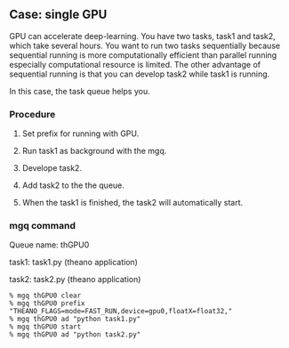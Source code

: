 ## Case: single GPU

GPU can accelerate deep-learning. 
You have two tasks, task1 and task2, which take several hours.
You want to run two tasks sequentially because sequential running is more computationally efficient than parallel running especially computational resource is limited.
The other advantage of sequential running is that you can develop task2 while task1 is running.

In this case, the task queue helps you.

### Procedure

1. Set prefix for running with GPU.

1. Run task1 as background with the mgq.

1. Develope task2.

1. Add task2 to the the queue.

1. When the task1 is finished, the task2 will automatically start.

### mgq command

Queue name: thGPU0

task1: task1.py (theano application)

task2: task2.py (theano application)

```
% mgq thGPU0 clear
% mgq thGPU0 prefix "THEANO_FLAGS=mode=FAST_RUN,device=gpu0,floatX=float32,"
% mgq thGPU0 ad "python task1.py"
% mgq thGPU0 start
% mgq thGPU0 ad "python task2.py"
```

